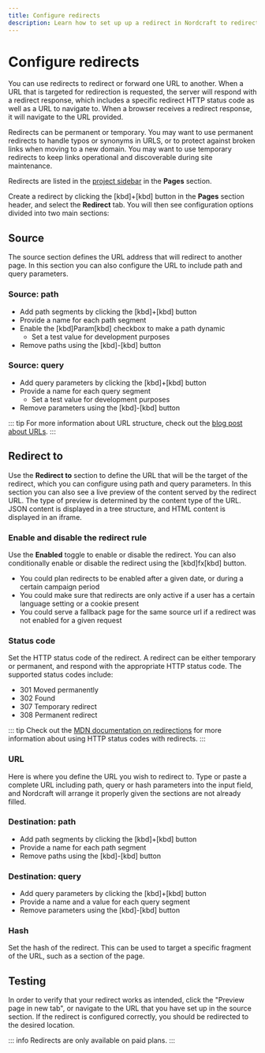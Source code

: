 ```yaml
---
title: Configure redirects
description: Learn how to set up up a redirect in Nordcraft to redirect users from one URL to another.
---
```


# Configure redirects

You can use redirects to redirect or forward one URL to another. When a URL that is targeted for redirection is requested, the server will respond with a redirect response, which includes a specific redirect HTTP status code as well as a URL to navigate to. When a browser receives a redirect response, it will navigate to the URL provided.

Redirects can be permanent or temporary. You may want to use permanent redirects to handle typos or synonyms in URLS, or to protect against broken links when moving to a new domain. You may want to use temporary redirects to keep links operational and discoverable during site maintenance.

Redirects are listed in the [project sidebar](/the-editor/project-sidebar) in the **Pages** section.

Create a redirect by clicking the [kbd]+[kbd] button in the **Pages** section header, and select the **Redirect** tab. You will then see configuration options divided into two main sections:

## Source

The source section defines the URL address that will redirect to another page. In this section you can also configure the URL to include path and query parameters.

### Source: path

- Add path segments by clicking the [kbd]+[kbd] button
- Provide a name for each path segment
- Enable the [kbd]Param[kbd] checkbox to make a path dynamic
  - Set a test value for development purposes
- Remove paths using the [kbd]-[kbd] button

### Source: query

- Add query parameters by clicking the [kbd]+[kbd] button
- Provide a name for each query segment
  - Set a test value for development purposes
- Remove parameters using the [kbd]-[kbd] button

::: tip
For more information about URL structure, check out the [blog post about URLs](https://blog.nordcraft.com/urls-how-do-they-really-work).
:::

## Redirect to

Use the **Redirect to** section to define the URL that will be the target of the redirect, which you can configure using path and query parameters. In this section you can also see a live preview of the content served by the redirect URL. The type of preview is determined by the content type of the URL. JSON content is displayed in a tree structure, and HTML content is displayed in an iframe.

### Enable and disable the redirect rule

Use the **Enabled** toggle to enable or disable the redirect. You can also conditionally enable or disable the redirect using the [kbd]fx[kbd] button.

- You could plan redirects to be enabled after a given date, or during a certain campaign period
- You could make sure that redirects are only active if a user has a certain language setting or a cookie present
- You could serve a fallback page for the same source url if a redirect was not enabled for a given request

### Status code

Set the HTTP status code of the redirect. A redirect can be either temporary or permanent, and respond with the appropriate HTTP status code. The supported status codes include:

- 301 Moved permanently
- 302 Found
- 307 Temporary redirect
- 308 Permanent redirect

::: tip
Check out the [MDN documentation on redirections](https://developer.mozilla.org/en-US/docs/Web/HTTP/Guides/Redirections) for more information about using HTTP status codes with redirects.
:::

### URL

Here is where you define the URL you wish to redirect to. Type or paste a complete URL including path, query or hash parameters into the input field, and Nordcraft will arrange it properly given the sections are not already filled.

### Destination: path

- Add path segments by clicking the [kbd]+[kbd] button
- Provide a name for each path segment
- Remove paths using the [kbd]-[kbd] button

### Destination: query

- Add query parameters by clicking the [kbd]+[kbd] button
- Provide a name and a value for each query segment
- Remove parameters using the [kbd]-[kbd] button

### Hash

Set the hash of the redirect. This can be used to target a specific fragment of the URL, such as a section of the page.

## Testing

In order to verify that your redirect works as intended, click the "Preview page in new tab", or navigate to the URL that you have set up in the source section. If the redirect is configured correctly, you should be redirected to the desired location.

::: info
Redirects are only available on paid plans.
:::
